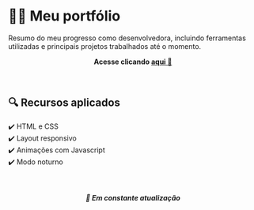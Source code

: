 # 👩‍💻 Meu portfólio

Resumo do meu progresso como desenvolvedora, incluindo ferramentas utilizadas e principais projetos trabalhados até o momento.

**<p align="center"> Acesse clicando [aqui 💜](https://izabrito.com.br/) </p>**

<br>

## 🔍 Recursos aplicados
✔️ HTML e CSS <br>
✔️ Layout responsivo <br>
✔️ Animações com Javascript <br>
✔️ Modo noturno <br>
  
<br>

*<h4 align="center">🚧 Em constante atualização </h4>*
